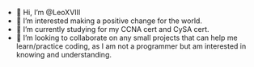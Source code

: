 - 👋 Hi, I’m @LeoXVIII
- 👀 I’m interested making a positive change for the world.
- 🌱 I’m currently studying for my CCNA cert and CySA cert.
- 💞️ I’m looking to collaborate on any small projects that can help me learn/practice coding, as I am not a programmer but am interested in knowing and understanding.

<!---
LeoXVIII/LeoXVIII is a ✨ special ✨ repository because its `README.md` (this file) appears on your GitHub profile.
You can click the Preview link to take a look at your changes.
--->
